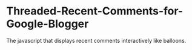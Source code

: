 # Threaded-Recent-Comments-for-Google-Blogger
The javascript that displays recent comments interactively like balloons.
